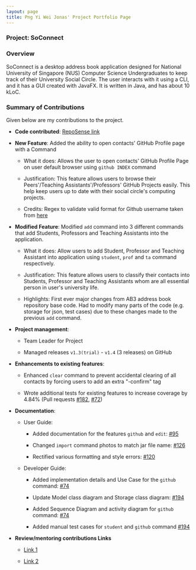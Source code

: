 ```yaml
---
layout: page
title: Png Yi Wei Jonas' Project Portfolio Page
---
```


### Project: SoConnect

### Overview

SoConnect is a desktop address book application designed for National University of Singapore (NUS) Computer Science Undergraduates to keep track of their University Social Circle. The user interacts with it using a CLI, and it has a GUI created with JavaFX. It is written in Java, and has about 10 kLoC.


### Summary of Contributions

Given below are my contributions to the project.

* **Code contributed**: [RepoSense link](https://nus-cs2103-ay2223s1.github.io/tp-dashboard/?search=jonaspng&breakdown=true)

* **New Feature**: Added the ability to open contacts' GitHub Profile page with a Command

  * What it does: Allows the user to open contacts' GitHub Profile Page on user default browser using `github INDEX` command

  * Justification: This feature allows users to browse their Peers'/Teaching Assistants'/Professors' GitHub Projects easily. This help keep users up to date with their social circle's computing projects.

  * Credits: Regex to validate valid format for Github username taken from [here](https://github.com/shinnn/github-username-regex)


* **Modified Feature**: Modified `add` command into 3 different commands that add Students, Professors and Teaching Assistants into the application.

  * What it does: Allow users to add Student, Professor and Teaching Assistant into application using `student`, `prof` and `ta` command respectively.

  * Justification: This feature allows users to classify their contacts into Students, Professor and Teaching Assistants whom are all essential person in user's university life.

  * Highlights: First ever major changes from AB3 address book repository base code. Had to modify many parts of the code (e.g. storage for json, test cases) due to these changes made to the previous `add` command.


* **Project management**:

  * Team Leader for Project

  * Managed releases `v1.3(trial)` - `v1.4` (3 releases) on GitHub


* **Enhancements to existing features**:

  * Enhanced `clear` command to prevent accidental clearing of all contacts by forcing users to add an extra "-confirm" tag

  * Wrote additional tests for existing features to increase coverage by 4.84% (Pull requests [#182](https://github.com/AY2223S1-CS2103T-W08-3/tp/pull/182), [#72](https://github.com/AY2223S1-CS2103T-W08-3/tp/pull/72))


* **Documentation**:

  * User Guide:

    * Added documentation for the features `github` and `edit`: [#95](https://github.com/AY2223S1-CS2103T-W08-3/tp/pull/95)

    * Changed `import` command photos to match jar file name: [#126](https://github.com/AY2223S1-CS2103T-W08-3/tp/pull/126)

    * Rectified various formatting and style errors: [#120](https://github.com/AY2223S1-CS2103T-W08-3/tp/pull/120)

  * Developer Guide:

    * Added implementation details and Use Case for the `github` command: [#74](https://github.com/AY2223S1-CS2103T-W08-3/tp/pull/76)

    * Update Model class diagram and Storage class diagram: [#194](https://github.com/AY2223S1-CS2103T-W08-3/tp/pull/194)

    * Added Sequence Diagram and activity diagram for `github` command: [#74](https://github.com/AY2223S1-CS2103T-W08-3/tp/pull/76)

    * Added manual test cases for `student` and `github` command [#194](https://github.com/AY2223S1-CS2103T-W08-3/tp/pull/194)
    
* **Review/mentoring contributions Links**

  * [Link 1](https://github.com/AY2223S1-CS2103T-W08-3/tp/pull/93#issuecomment-1288150131)

  * [Link 2](https://github.com/AY2223S1-CS2103T-W08-3/tp/pull/74#discussion_r999120307)
